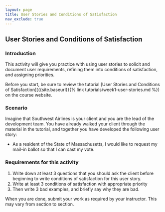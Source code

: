 ```yaml
---
layout: page
title: User Stories and Conditions of Satisfaction
nav_exclude: true
---
```

## User Stories and Conditions of Satisfaction

### Introduction

This activity will give you practice with using user stories to solicit and document user requirements, refining them into conditions of satisfaction, and assigning priorities.

Before you start, be sure to review the tutorial [User Stories and Conditions of Satisfaction]({{site.baseurl}}{% link tutorials/week1-user-stories.md %}) on the course website.

### Scenario

Imagine that Southwest Airlines is your client and you are the lead of the development team.  You have already walked your client through the material in the tutorial, and together you have developed the following user story:

* As a resident of the State of Massachusetts, I would like to request my mail-in ballot so that I can cast my vote.

### Requirements for this activity

1. Write down at least 3 questions that you should ask the client before beginning to write conditions of satisfaction for this user story.
2. Write at least 3 conditions of satisfaction with appropriate priority
3. Then write 3 bad examples, and briefly say why they are bad.

When you are done, submit your work as required by your instructor.  This may vary from section to section.
